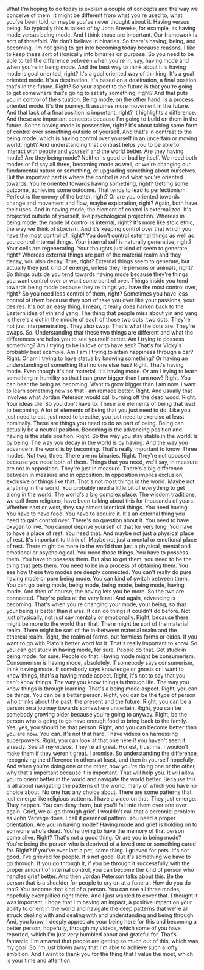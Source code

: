  What I'm hoping to do today is explain a couple of concepts and the way we conceive of them. It might be different from what you're used to, what you've been told, or maybe you've never thought about it. Having versus being. So typically this is talked of by John Breveke, for example, as having mode versus being mode. And I think those are important. Our framework is sort of threefold. We don't believe in binaries. So there's having, being, and becoming. I'm not going to get into becoming today because reasons. I like to keep these sort of ironically into binaries on purpose. So you need to be able to tell the difference between when you're in, say, having mode and when you're in being mode. And the best way to think about it is having mode is goal oriented, right? It's a goal oriented way of thinking. It's a goal oriented mode. It's a destination. It's based on a destination, a final position that's in the future. Right? So your aspect to the future is that you're going to get somewhere that's going to satisfy something, right? And that puts you in control of the situation. Being mode, on the other hand, is a process oriented mode. It's the journey. It assumes more movement in the future. And that lack of a final position is important, right? It highlights a difference. And these are important concepts because I'm going to build on them in the future. So the having mode is possessive, right? It's about taking some form of control over something outside of yourself. And that's in contrast to the being mode, which is having control over yourself in an uncertain or moving world, right? And understanding that contrast helps you to be able to interact with people and yourself and the world better. Are they having mode? Are they being mode? Neither is good or bad by itself. We need both modes or I'd say all three, becoming mode as well, or we're changing our fundamental nature or something, or upgrading something about ourselves. But the important part is where the control is and what you're oriented towards. You're oriented towards having something, right? Getting some outcome, achieving some outcome. That tends to lead to perfectionism. Perfect is the enemy of the better, right? Or are you oriented towards change and movement and flow, maybe exploration, right? Again, both have their uses. And in having mode, the element of control is externalized. It's projected outside of yourself, like psychological projection. Whereas in being mode, the mode of control is internal, right? It's more like stoic ethic, the way we think of stoicism. And it's keeping control over that which you have the most control of, right? You don't control external things as well as you control internal things. Your internal self is naturally generative, right? Your cells are regenerating. Your thoughts just kind of seem to generate, right? Whereas external things are part of the material realm and they decay, you also decay. True, right? External things seem to generate, but actually they just kind of emerge, unless they're persons or animals, right? So things outside you tend towards having mode because they're things you want control over or want some control over. Things inside you tend towards being mode because they're things you have the most control over, right? So you need less control of them, right? Sometimes you have less control of them because they sort of take you over like your passions, your desires. It's not an easy thing. I mean, it really does harken back to the Eastern idea of yin and yang. The thing that people miss about yin and yang is there's a dot in the middle of each of those two dots, two dots. They're not just interpenetrating. They also swap. That's what the dots are. They're swaps. So. Understanding that these two things are different and what the differences are helps you to see yourself better. Am I trying to possess something? Am I trying to be in love or to have sex? That's for Vicky's probably best example. Am I am I trying to attain happiness through a car? Right. Or am I trying to have status by knowing something? Or having an understanding of something that no one else has? Right. That's having mode. Even though it's not material, it's having mode. Or am I trying to learn something in humility so that I can grow bigger than I am now? Right. You can hear the being as becoming. Want to grow bigger than I am now. I want to learn something new so that I am remade better. Right. And usually that involves what Jordan Peterson would call burning off the dead wood. Right. Your ideas die. So you don't have to. These are elements of being that lead to becoming. A lot of elements of being that you just need to do. Like you just need to eat, just need to breathe, you just need to exercise at least nominally. These are things you need to do as part of being. Being can actually be a neutral position. Becoming is the advancing position and having is the stale position. Right. So the way you stay stable in the world. Is by being. The way you decay in the world is by having. And the way you advance in the world is by becoming. That's really important to know. Three modes. Not two, three. There are no binaries. Right. They're not opposed because you need both of them. Things that you need, we'll say, in measure are not in opposition. They're just in measure. There's a big difference between in measure and in opposition. In opposition implies exclusion, exclusive or things like that. That's not most things in the world. Maybe not anything in the world. You probably need a little bit of everything to get along in the world. The world's a big complex place. The wisdom traditions, we call them religions, have been talking about this for thousands of years. Whether east or west, they say almost identical things. You need having. You have to have food. You have to acquire it. It's an external thing you need to gain control over. There's no question about it. You need to have oxygen to live. You cannot deprive yourself of that for very long. You have to have a place of rest. You need that. And maybe not just a physical place of rest. It's important to think of. Maybe not just a mental or emotional place of rest. There might be more to the world than just a physical, mental and emotional or psychological. You need those things. You have to possess them. You have to possess them. But also to get them, you need to be the thing that gets them. You need to be in a process of obtaining them. You see how these two modes are deeply connected. You can't really do pure having mode or pure being mode. You can kind of switch between them. You can go being mode, being mode, being mode, being mode, having mode. And then of course, the having lets you be more. So the two are connected. They're poles at the very least. And again, advancing is becoming. That's when you're changing your mode, your being, so that your being is better than it was. It can do things it couldn't do before. Not just physically, not just say mentally or emotionally. Right, because there might be more to the world than that. There might be sort of the material realm. There might be sort of the in-between material realm and the ethereal realm. Right, the realm of forms, but formless forms or eidos. If you want to go with Plato's better word for it. That's really important to know. So you can get stuck in having mode, for sure. People do that. Get stuck in being mode, for sure. People do that. Having mode might be consumerism. Consumerism is having mode, absolutely. If somebody says consumerism, think having mode. If somebody says knowledge or gnosis or I want to know things, that's a having mode aspect. Right, it's not to say that you can't know things. The way you know things is through life. The way you know things is through learning. That's a being mode aspect. Right, you can be things. You can be a better person. Right, you can be the type of person who thinks about the past, the present and the future. Right, you can be a person on a journey towards somewhere uncertain. Right, you can be somebody growing older because you're going to anyway. Right, be the person who is going to go have enough food to bring back to the family. Yes, yes, you should be that person. Right, and you can become better than you are now. You can. It's not that hard. I have videos on harnessing superpowers. Right, you can look at that one here if you haven't seen it already. See all my videos. They're all great. Honest, trust me. I wouldn't make them if they weren't great. I promise. So understanding the difference, recognizing the difference in others at least, and then in yourself hopefully. And when you're doing one or the other, how you're doing one or the other, why that's important because it is important. That will help you. It will allow you to orient better in the world and navigate the world better. Because this is all about navigating the patterns of the world, many of which you have no choice about. No one has any choice about. There are some patterns that just emerge like religious patterns. I have a video on that. They just emerge. They happen. You can deny them, but you'll fall into them over and over again. Grief, we all go through grief. I wouldn't call that a perennial problem as John Vervege does. I call it perennial pattern. You need a proper orientation. Are you in having mode? Having mode and grief is holding on to someone who's dead. You're trying to have the memory of that person come alive. Right? That's not a good thing. Or are you in being mode? You're being the person who is deprived of a loved one or something cared for. Right? If you've ever lost a pet, same thing. I grieved for pets. It's not good. I've grieved for people. It's not good. But it's something we have to go through. If you go through it, if you be through it successfully with the proper amount of internal control, you can become the kind of person who handles grief better. And then Jordan Peterson talks about this. Be the person that is a shoulder for people to cry on at a funeral. How do you do that? You become that kind of a person. You can see all three modes, hopefully exemplified right there. And I just wanted to cover that. I thought it was important. I hope that I'm having an impact, a positive impact on your ability to orient in the world and navigate the deep patterns that we're all struck dealing with and dealing with and understanding and being through. And, you know, I deeply appreciate your being here for this and becoming a better person, hopefully, through my videos, which some of you have reported, which I'm just very humbled about and grateful for. That's fantastic. I'm amazed that people are getting so much out of this, which was my goal. So I'm just blown away that I'm able to achieve such a lofty ambition. And I want to thank you for the thing that I value the most, which is your time and attention.